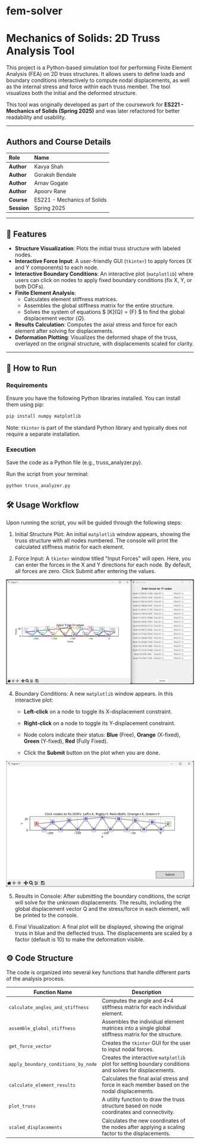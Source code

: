 # fem-solver
# Mechanics of Solids: 2D Truss Analysis Tool

This project is a Python-based simulation tool for performing Finite Element Analysis (FEA) on 2D truss structures. It allows users to define loads and boundary conditions interactively to compute nodal displacements, as well as the internal stress and force within each truss member. The tool visualizes both the initial and the deformed structure.

This tool was originally developed as part of the coursework for **ES221 - Mechanics of Solids (Spring 2025)** and was later refactored for better readability and usability.

---

## Authors and Course Details

| Role      | Name             |
| :-------- | :--------------- |
| **Author** | Kavya Shah       |
| **Author** | Goraksh Bendale  |
| **Author** | Arnav Gogate     |
| **Author** | Apoorv Rane      |
| **Course** | ES221 - Mechanics of Solids |
| **Session** | Spring 2025      |

---

## 🚀 Features

* **Structure Visualization**: Plots the initial truss structure with labeled nodes.
* **Interactive Force Input**: A user-friendly GUI (`tkinter`) to apply forces (X and Y components) to each node.
* **Interactive Boundary Conditions**: An interactive plot (`matplotlib`) where users can click on nodes to apply fixed boundary conditions (fix X, Y, or both DOFs).
* **Finite Element Analysis**:
    * Calculates element stiffness matrices.
    * Assembles the global stiffness matrix for the entire structure.
    * Solves the system of equations $ [K]\{Q\} = \{F\} $ to find the global displacement vector $\{Q\}$.
* **Results Calculation**: Computes the axial stress and force for each element after solving for displacements.
* **Deformation Plotting**: Visualizes the deformed shape of the truss, overlayed on the original structure, with displacements scaled for clarity.

---

## 🔧 How to Run

### Requirements

Ensure you have the following Python libraries installed. You can install them using pip:

```bash
pip install numpy matplotlib
```
Note: ```tkinter``` is part of the standard Python library and typically does not require a separate installation.

### Execution
Save the code as a Python file (e.g., truss_analyzer.py).

Run the script from your terminal:

```Bash
python truss_analyzer.py
```

## 🛠️ Usage Workflow
Upon running the script, you will be guided through the following steps:

1. Initial Structure Plot: An initial ```matplotlib``` window appears, showing the truss structure with all nodes numbered. The console will print the calculated stiffness matrix for each element.

2. Force Input: A ```tkinter``` window titled "Input Forces" will open. Here, you can enter the forces in the X and Y directions for each node. By default, all forces are zero. Click Submit after entering the values.

![Force Input](images/input-forces.jpg)

4. Boundary Conditions: A new ```matplotlib``` window appears. In this interactive plot:

    - **Left-click** on a node to toggle its X-displacement constraint.

    - **Right-click** on a node to toggle its Y-displacement constraint.

    - Node colors indicate their status: **Blue** (Free), **Orange** (X-fixed), **Green** (Y-fixed), **Red** (Fully Fixed).

    - Click the **Submit** button on the plot when you are done.
  
![Fix DOF](images/fix-dof.jpg)

5. Results in Console: After submitting the boundary conditions, the script will solve for the unknown displacements. The results, including the global displacement vector Q and the stress/force in each element, will be printed to the console.

6. Final Visualization: A final plot will be displayed, showing the original truss in blue and the deflected truss. The displacements are scaled by a factor (default is 10) to make the deformation visible.

## ⚙️ Code Structure
The code is organized into several key functions that handle different parts of the analysis process.

| Function Name                         | Description                                                                                         |
|--------------------------------------|-----------------------------------------------------------------------------------------------------|
| `calculate_angles_and_stiffness`     | Computes the angle and 4×4 stiffness matrix for each individual element.                           |
| `assemble_global_stiffness`          | Assembles the individual element matrices into a single global stiffness matrix for the structure. |
| `get_force_vector`                   | Creates the `tkinter` GUI for the user to input nodal forces.                                      |
| `apply_boundary_conditions_by_node`  | Creates the interactive `matplotlib` plot for setting boundary conditions and solves for displacements. |
| `calculate_element_results`          | Calculates the final axial stress and force in each member based on the nodal displacements.       |
| `plot_truss`                         | A utility function to draw the truss structure based on node coordinates and connectivity.          |
| `scaled_displacements`               | Calculates the new coordinates of the nodes after applying a scaling factor to the displacements.  |
